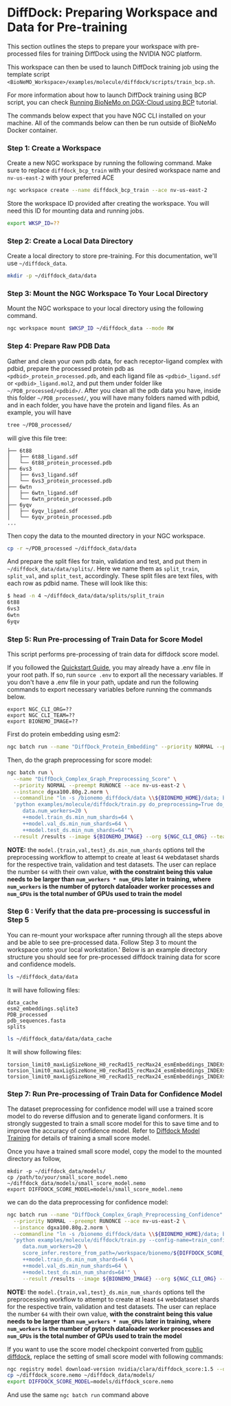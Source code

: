 
# DiffDock: Preparing Workspace and Data for Pre-training

This section outlines the steps to prepare your workspace with pre-processed files for training DiffDock using the NVIDIA NGC platform. 

This workspace can then be used to launch DiffDock training job using the template script `<BioNeMO_Workspace>/examples/molecule/diffdock/scripts/train_bcp.sh`.

For more information about how to launch DiffDock training using BCP script, you can check [Running BioNeMo on DGX-Cloud using BCP](./bcp-specific-commands-fw.md) tutorial.

The commands below expect that you have NGC CLI installed on your machine. All of the commands below can then be run outside of BioNeMo Docker container.

### Step 1: Create a Workspace
Create a new NGC workspace by running the following command. Make sure to replace `diffdock_bcp_train` with your desired workspace name and `nv-us-east-2` with your preferred ACE
```bash
ngc workspace create --name diffdock_bcp_train --ace nv-us-east-2
```

Store the workspace ID provided after creating the workspace. You will need this ID for mounting data and running jobs.

```bash
export WKSP_ID=??
```

### Step 2: Create a Local Data Directory
Create a local directory to store pre-training. For this documentation, we'll use `~/diffdock_data`.
```bash
mkdir -p ~/diffdock_data/data
```
### Step 3: Mount the NGC Workspace To Your Local Directory
Mount the NGC workspace to your local directory using the following command.
```bash
ngc workspace mount $WKSP_ID ~/diffdock_data --mode RW
```

### Step 4: Prepare Raw PDB Data
Gather and clean your own pdb data, for each receptor-ligand complex with pdbid, prepare the processed protein pdb as `<pdbid>_protein_processed.pdb`, and each ligand file as `<pdbid>_ligand.sdf` or `<pdbid>_ligand.mol2`, and put them under folder like `~/PDB_processed/<pdbid>/`.
After you clean all the pdb data you have, inside this folder `~/PDB_processed/`, you will have many folders named with pdbid, and in each folder, you have have the protein and ligand files. As an example, you will have

```bash
tree ~/PDB_processed/
```
will give this file tree:
```
├── 6t88
│   ├── 6t88_ligand.sdf
│   └── 6t88_protein_processed.pdb
├── 6vs3
│   ├── 6vs3_ligand.sdf
│   └── 6vs3_protein_processed.pdb
├── 6wtn
│   ├── 6wtn_ligand.sdf
│   └── 6wtn_protein_processed.pdb
├── 6yqv
│   ├── 6yqv_ligand.sdf
│   └── 6yqv_protein_processed.pdb
...
```
Then copy the data to the mounted directory in your NGC workspace.
```bash
cp -r ~/PDB_processed ~/diffdock_data/data
```
And prepare the split files for train, validation and test, and put them in `~/diffdock_data/data/splits/`. Here we name them as `split_train`, `split_val`, and `split_test`, accordingly.
These split files are text files, with each row as pdbid name. These will look like this:
```bash
$ head -n 4 ~/diffdock_data/data/splits/split_train
6t88
6vs3
6wtn
6yqv
```

### Step 5: Run Pre-processing of Train Data for Score Model

This script performs pre-processing of train data for diffdock score model.

If you followed the [Quickstart Guide](./quickstart-fw.md), you may already have a .env file in your root path. If so, run `source .env` to export all the necessary variables.
If you don't have a .env file in your path, update and run the following commands to export necessary variables before running the commands below.

```
export NGC_CLI_ORG=??
export NGC_CLI_TEAM=??
export BIONEMO_IMAGE=??
```

First do protein embedding using esm2:

```bash
ngc batch run --name "DiffDock_Protein_Embedding" --priority NORMAL --preempt RUNONCE --ace nv-us-east-2 --instance dgxa100.80g.2.norm --commandline "ln -s /bionemo_diffdock/data \\${BIONEMO_HOME}/data; bcprun --debug --nnodes=1 --npernode=1 -w /workspace/bionemo --cmd 'python examples/molecule/diffdock/train.py do_embedding_preprocessing=True do_training=False '" --result /results --image ${BIONEMO_IMAGE} --org ${NGC_CLI_ORG} --team ${NGC_CLI_TEAM} --workspace ${WKSP_ID}:/bionemo_diffdock:RW --label ml__bionemo
```

Then, do the graph preprocessing for score model:
```bash
ngc batch run \
  --name "DiffDock_Complex_Graph_Preprocessing_Score" \
  --priority NORMAL --preempt RUNONCE --ace nv-us-east-2 \
  --instance dgxa100.80g.2.norm \
  --commandline "ln -s /bionemo_diffdock/data \\${BIONEMO_HOME}/data; bcprun --debug --nnodes=1 --npernode=1 -w /workspace/bionemo --cmd \
  'python examples/molecule/diffdock/train.py do_preprocessing=True do_training=False\
     data.num_workers=20 \
     ++model.train_ds.min_num_shards=64 \
     ++model.val_ds.min_num_shards=64 \
     ++model.test_ds.min_num_shards=64'"\
  --result /results --image ${BIONEMO_IMAGE} --org ${NGC_CLI_ORG} --team ${NGC_CLI_TEAM} --workspace ${WKSP_ID}:/bionemo_diffdock:RW --label ml__bionemo
```

**NOTE:** the `model.{train,val,test}_ds.min_num_shards` options tell the
preprocessing workflow to attempt to create at least `64` webdataset shards for
the respective train, validation and test datasets. The user can replace the
number `64` with their own value, **with the constraint being this value needs to
be larger than `num_workers * num_GPUs` later in training, where `num_workers`
is the number of pytorch dataloader worker processes and `num_GPUs` is the
total number of GPUs used to train the model**

### Step 6 : Verify that the data pre-processing is successful in Step 5
You can re-mount your workspace after running through all the steps above and be able to see pre-processed data. Follow Step 3 to mount the workspace onto your local workstation.'
Below is an example directory structure you should see for pre-processed diffdock training data for score and confidence models.
```bash
ls ~/diffdock_data/data
```
It will have following files:
```
data_cache
esm2_embeddings.sqlite3
PDB_processed
pdb_sequences.fasta
splits
```

```bash
ls ~/diffdock_data/data/data_cache
```

It will show following files:
```
torsion_limit0_maxLigSizeNone_H0_recRad15_recMax24_esmEmbeddings_INDEXsplit_train
torsion_limit0_maxLigSizeNone_H0_recRad15_recMax24_esmEmbeddings_INDEXsplit_val
torsion_limit0_maxLigSizeNone_H0_recRad15_recMax24_esmEmbeddings_INDEXsplit_test
```


### Step 7: Run Pre-processing of Train Data for Confidence Model

The dataset preprocessing for confidence model will use a trained score model to do reverse diffusion and to generate ligand conformers.
It is strongly suggested to train a small score model for this to save time and to improve the accuracy of confidence model. Refer to
[Diffdock Model Training](./notebooks/model_training_diffdock.ipynb) for details of training a small score model.

Once you have a trained small score model, copy the model to the mounted directory as follow,
```
mkdir -p ~/diffdock_data/models/
cp /path/to/your/small_score_model.nemo ~/diffdock_data/models/small_score_model.nemo
export DIFFDOCK_SCORE_MODEL=models/small_score_model.nemo
```

we can do the data preprocessing for confidence model:
```bash
ngc batch run --name "DiffDock_Complex_Graph_Preprocessing_Confidence" \
  --priority NORMAL --preempt RUNONCE --ace nv-us-east-2 \
  --instance dgxa100.80g.2.norm \
  --commandline "ln -s /bionemo_diffdock/data \\${BIONEMO_HOME}/data; bcprun --debug --nnodes=1 --npernode=1 -w /workspace/bionemo --cmd \
  'python examples/molecule/diffdock/train.py --config-name=train_confidence do_preprocessing=True do_training=False \
     data.num_workers=20 \
     score_infer.restore_from_path=/workspace/bionemo/${DIFFDOCK_SCORE_MODEL} \
     ++model.train_ds.min_num_shards=64 \
     ++model.val_ds.min_num_shards=64 \
     ++model.test_ds.min_num_shards=64'" \
     --result /results --image ${BIONEMO_IMAGE} --org ${NGC_CLI_ORG} --team ${NGC_CLI_TEAM} --workspace ${WKSP_ID}:/bionemo_diffdock:RW --label ml__bionemo
```

**NOTE:** the `model.{train,val,test}_ds.min_num_shards` options tell the
preprocessing workflow to attempt to create at least `64` webdataset shards for
the respective train, validation and test datasets. The user can replace the
number `64` with their own value, **with the constraint being this value needs to
be larger than `num_workers * num_GPUs` later in training, where `num_workers`
is the number of pytorch dataloader worker processes and `num_GPUs` is the
total number of GPUs used to train the model**

If you want to use the score model checkpoint converted from [public diffdock](https://github.com/gcorso/DiffDock/tree/main/workdir/paper_score_model), replace the setting of small score model with following commands:
```bash
ngc registry model download-version nvidia/clara/diffdock_score:1.5 --dest  ~/
cp ~/diffdock_score.nemo ~/diffdock_data/models/
export DIFFDOCK_SCORE_MODEL=models/diffdock_score.nemo
```
And use the same ```ngc batch run``` command above
